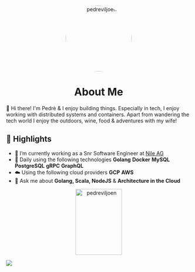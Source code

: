 <div align="center">
    <img alt="pedreviljoen" src="https://avatars.githubusercontent.com/u/22566407?v=4" width="180" style="border-radius: 90px;"/>
</div>

<h1 align="center">
  About Me
</h1>

👋 Hi there! I'm Pedrè & I enjoy building things. Especially in tech, I enjoy working with distributed systems and containers. Apart from wandering the tech world I enjoy the outdoors, wine, food & adventures with my wife!

## :book: Highlights

- 🔭 I’m currently working as a Snr Software Engineer at [Nile AG](https://nile.ag)
- 🌱 Daily using the following technologies **Golang** **Docker** **MySQL** **PostgreSQL** **gRPC** **GraphQL**
- ☁️ Using the following cloud providers **GCP** **AWS**
- 💬 Ask me about  **Golang, Scala, NodeJS** & **Architecture in the Cloud**

<div align="center">
  <a href="https://github.com/anuraghazra/github-readme-stats">
    <img src="https://github-readme-stats.vercel.app/api?username=pedreviljoen&show_icons=true&theme=buefy&count_private=true" alt="pedreviljoen" height=180 width=50% />
  </a>
</div>

![](https://komarev.com/ghpvc/?username=pedreviljoen&style=flat-square)
